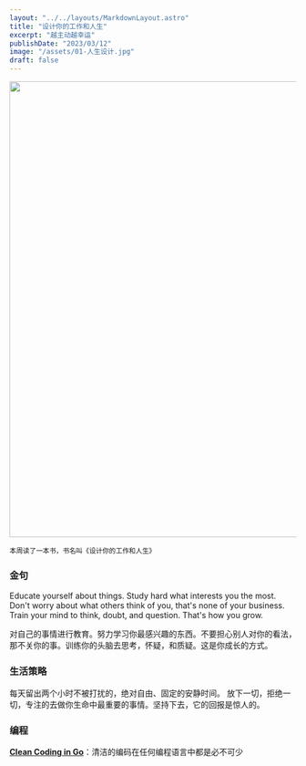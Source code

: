 ```yaml
---
layout: "../../layouts/MarkdownLayout.astro"
title: "设计你的工作和人生"
excerpt: "越主动越幸运"
publishDate: "2023/03/12"
image: "/assets/01-人生设计.jpg"
draft: false
---
```


<img src="/assets/01-人生设计.jpg" loading="lazy" width=800/>

<small>本周读了一本书，书名叫《设计你的工作和人生》</small>

### 金句
Educate yourself about things. Study hard what interests you the most. Don't worry about what others think of you, that's none of your business. Train your mind to think, doubt, and question. That's how you grow.

对自己的事情进行教育。努力学习你最感兴趣的东西。不要担心别人对你的看法，那不关你的事。训练你的头脑去思考，怀疑，和质疑。这是你成长的方式。


### 生活策略
每天留出两个小时不被打扰的，绝对自由、固定的安静时间。
放下一切，拒绝一切，专注的去做你生命中最重要的事情。坚持下去，它的回报是惊人的。


### 编程
**[Clean Coding in Go](https://medium.com/@parthiban.rajalingam/clean-coding-in-go-ec5a3ff1710)**：清洁的编码在任何编程语言中都是必不可少